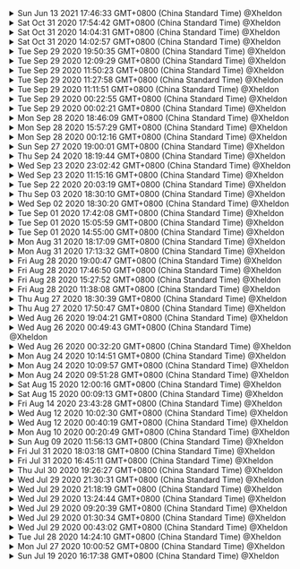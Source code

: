 
<details>
<summary>
Sun Jun 13 2021 17:46:33 GMT+0800 (China Standard Time) @Xheldon

</summary>

model:
M  CHANGELOG.md
M  package.json
M  rollup.config.js
M  src/content.js
M  src/fragment.js
M  src/from_dom.js
M  src/node.js
M  src/schema.js
M  src/to_dom.js
M  test/test-dom.js

state:
M  CHANGELOG.md
M  package.json
M  rollup.config.js
M  src/state.js

view:
M  CHANGELOG.md
M  package.json
M  rollup.config.js
M  src/README.md
M  src/browser.js
M  src/capturekeys.js
M  src/clipboard.js
M  src/decoration.js
M  src/dom.js
M  src/domchange.js
M  src/domcoords.js
M  src/domobserver.js
M  src/index.js
M  src/input.js
M  src/selection.js
M  src/viewdesc.js
M  test/test-clipboard.js
M  test/test-decoration.js
M  test/test-draw-decoration.js
M  test/test-nodeview.js
M  test/test-selection.js
M  test/test-view.js

website:
?? package-lock.json

</details>

<details>
<summary>
Sat Oct 31 2020 17:54:42 GMT+0800 (China Standard Time) @Xheldon

</summary>

model:
 M src/README.md
 M src/node.js
 M src/schema.js

transform:
 M src/README.md

website:
 M pages/docs/guide/index.html
 M pages/docs/index.html

</details>

<details>
<summary>
Sat Oct 31 2020 14:04:31 GMT+0800 (China Standard Time) @Xheldon

</summary>

website:
?? pages/google8f97e5a62aff0f4c.html

</details>

<details>
<summary>
Sat Oct 31 2020 14:02:57 GMT+0800 (China Standard Time) @Xheldon

</summary>

website:
?? pages/google8f97e5a62aff0f4c.html

</details>

<details>
<summary>
Tue Sep 29 2020 19:50:35 GMT+0800 (China Standard Time) @Xheldon

</summary>

keymap:
## master...origin/master [ahead 1]

inputrules:
## master...origin/master [ahead 2]

history:
## master...origin/master [ahead 1]

collab:
## master...origin/master [ahead 1]

gapcursor:
## master...origin/master [ahead 1]

schema-basic:
## master...origin/master [ahead 1]

schema-list:
## master...origin/master [ahead 1]

website:
 M markdown/guide/doc.md
 M markdown/guide/intro.md
 M markdown/guide/schema.md
 M markdown/guide/transform.md
 M markdown/ref_intro.md
 M pages/docs/guide/index.html
 M src/build/templates.js

</details>

<details>
<summary>
Tue Sep 29 2020 12:09:29 GMT+0800 (China Standard Time) @Xheldon

</summary>

keymap:
## master...origin/master [ahead 1]

inputrules:
## master...origin/master [ahead 2]

history:
## master...origin/master [ahead 1]

collab:
## master...origin/master [ahead 1]

gapcursor:
## master...origin/master [ahead 1]

schema-basic:
## master...origin/master [ahead 1]

schema-list:
 M src/README.md
 M src/schema-list.js

</details>

<details>
<summary>
Tue Sep 29 2020 11:50:23 GMT+0800 (China Standard Time) @Xheldon

</summary>

keymap:
## master...origin/master [ahead 1]

inputrules:
## master...origin/master [ahead 2]

history:
## master...origin/master [ahead 1]

collab:
## master...origin/master [ahead 1]

gapcursor:
## master...origin/master [ahead 1]

schema-basic:
 M src/README.md
 M src/schema-basic.js

</details>

<details>
<summary>
Tue Sep 29 2020 11:27:58 GMT+0800 (China Standard Time) @Xheldon

</summary>

keymap:
## master...origin/master [ahead 1]

inputrules:
## master...origin/master [ahead 2]

history:
## master...origin/master [ahead 1]

collab:
## master...origin/master [ahead 1]

gapcursor:
 M src/README.md
 M src/gapcursor.js
 M src/index.js

</details>

<details>
<summary>
Tue Sep 29 2020 11:11:51 GMT+0800 (China Standard Time) @Xheldon

</summary>

keymap:
## master...origin/master [ahead 1]

inputrules:
## master...origin/master [ahead 1]
 M src/rulebuilders.js
 M src/rules.js

history:
## master...origin/master [ahead 1]

collab:
## master...origin/master [ahead 1]

</details>

<details>
<summary>
Tue Sep 29 2020 00:22:55 GMT+0800 (China Standard Time) @Xheldon

</summary>

keymap:
## master...origin/master [ahead 1]

inputrules:
 M src/README.md
 M src/inputrules.js

history:
## master...origin/master [ahead 1]

collab:
## master...origin/master [ahead 1]

</details>

<details>
<summary>
Tue Sep 29 2020 00:02:21 GMT+0800 (China Standard Time) @Xheldon

</summary>

keymap:
 M src/README.md
 M src/keymap.js

history:
## master...origin/master [ahead 1]

collab:
## master...origin/master [ahead 1]

</details>

<details>
<summary>
Mon Sep 28 2020 18:46:09 GMT+0800 (China Standard Time) @Xheldon

</summary>

history:
## master...origin/master [ahead 1]

collab:
 M src/README.md
 M src/collab.js

</details>

<details>
<summary>
Mon Sep 28 2020 15:57:29 GMT+0800 (China Standard Time) @Xheldon

</summary>

history:
 M src/README.md
 M src/history.js

</details>

<details>
<summary>
Mon Sep 28 2020 00:12:16 GMT+0800 (China Standard Time) @Xheldon

</summary>

transform:
## master...origin/master [ahead 1]

view:
## master...origin/master [ahead 1]

commands:
 M src/README.md
 M src/commands.js

website:
 M public/css/site.css
 M src/build/ref.js

</details>

<details>
<summary>
Sun Sep 27 2020 19:00:01 GMT+0800 (China Standard Time) @Xheldon

</summary>

transform:
 M src/README.md
 M src/map.js
 M src/mark.js
 M src/mark_step.js
 M src/replace.js
 M src/replace_step.js
 M src/step.js
 M src/structure.js
 M src/transform.js

view:
 M src/index.js

</details>

<details>
<summary>
Thu Sep 24 2020 18:19:44 GMT+0800 (China Standard Time) @Xheldon

</summary>

model:
 M src/from_dom.js
 M src/to_dom.js

</details>

<details>
<summary>
Wed Sep 23 2020 23:02:42 GMT+0800 (China Standard Time) @Xheldon

</summary>

model:
## master...origin/master [ahead 1]
 M src/content.js
 M src/from_dom.js

</details>

<details>
<summary>
Wed Sep 23 2020 11:15:16 GMT+0800 (China Standard Time) @Xheldon

</summary>

model:
 M src/schema.js

</details>

<details>
<summary>
Tue Sep 22 2020 20:03:19 GMT+0800 (China Standard Time) @Xheldon

</summary>

website:
 M public/css/site.css

</details>

<details>
<summary>
Thu Sep 03 2020 18:30:10 GMT+0800 (China Standard Time) @Xheldon

</summary>

model:
 M src/fragment.js
 M src/mark.js
 M src/replace.js
 M src/resolvedpos.js

</details>

<details>
<summary>
Wed Sep 02 2020 18:30:20 GMT+0800 (China Standard Time) @Xheldon

</summary>

model:
 M src/README.md
 M src/fragment.js
 M src/node.js

</details>

<details>
<summary>
Tue Sep 01 2020 17:42:08 GMT+0800 (China Standard Time) @Xheldon

</summary>

view:
 M src/decoration.js
 M src/viewdesc.js

</details>

<details>
<summary>
Tue Sep 01 2020 15:05:59 GMT+0800 (China Standard Time) @Xheldon

</summary>

website:
 M pages/examples/index.html
 M src/collab/client/collab.js

</details>

<details>
<summary>
Tue Sep 01 2020 14:55:00 GMT+0800 (China Standard Time) @Xheldon

</summary>

website:
 M example/track/index.html
 M example/track/index.js
 M pages/examples/track/index.md
 M public/css/site.css

</details>

<details>
<summary>
Mon Aug 31 2020 18:17:09 GMT+0800 (China Standard Time) @Xheldon

</summary>

website:
 M example/footnote/index.html
 M example/footnote/index.js
 M pages/examples/footnote/index.md
 M pages/examples/lint/index.md

</details>

<details>
<summary>
Mon Aug 31 2020 17:13:32 GMT+0800 (China Standard Time) @Xheldon

</summary>

website:
 M example/lint/index.html
 M example/lint/index.js
 M pages/examples/lint/index.md

</details>

<details>
<summary>
Fri Aug 28 2020 19:00:47 GMT+0800 (China Standard Time) @Xheldon

</summary>

website:
 M pages/examples/codemirror/index.md
 M pages/examples/dino/index.md
 M pages/examples/markdown/index.md
 M pages/examples/menu/index.md
 M pages/examples/schema/index.md
 M pages/examples/tooltip/index.md
 M pages/examples/upload/index.md

</details>

<details>
<summary>
Fri Aug 28 2020 17:46:50 GMT+0800 (China Standard Time) @Xheldon

</summary>

website:
 M example/codemirror/index.html
 M example/codemirror/index.js
 M pages/examples/codemirror/index.md

</details>

<details>
<summary>
Fri Aug 28 2020 15:27:52 GMT+0800 (China Standard Time) @Xheldon

</summary>

website:
 M example/menu/index.html
 M example/menu/index.js
 M pages/examples/menu/index.md

</details>

<details>
<summary>
Fri Aug 28 2020 11:38:08 GMT+0800 (China Standard Time) @Xheldon

</summary>

website:
 M example/schema/index.js
 M pages/examples/schema/index.md

</details>

<details>
<summary>
Thu Aug 27 2020 18:30:39 GMT+0800 (China Standard Time) @Xheldon

</summary>

website:
 M pages/examples/schema/index.md
?? package-lock.json

</details>

<details>
<summary>
Thu Aug 27 2020 17:50:47 GMT+0800 (China Standard Time) @Xheldon

</summary>

view:
 M src/decoration.js
 M src/index.js

website:
?? package-lock.json

</details>

<details>
<summary>
Wed Aug 26 2020 19:04:21 GMT+0800 (China Standard Time) @Xheldon

</summary>

view:
 M src/index.js

website:
?? package-lock.json

</details>

<details>
<summary>
Wed Aug 26 2020 00:49:43 GMT+0800 (China Standard Time) @Xheldon

</summary>

website:
 M pages/examples/schema/index.md

</details>

<details>
<summary>
Wed Aug 26 2020 00:32:20 GMT+0800 (China Standard Time) @Xheldon

</summary>

website:
 M src/build/ref.js

</details>

<details>
<summary>
Mon Aug 24 2020 10:14:51 GMT+0800 (China Standard Time) @Xheldon

</summary>

website:
 M package.json

</details>

<details>
<summary>
Mon Aug 24 2020 10:09:57 GMT+0800 (China Standard Time) @Xheldon

</summary>

website:
M  bin/build-example.js
M  bin/build-library.js
M  pages/index.html
M  public/css/site.css
A  public/logos/atypon.svg

</details>

<details>
<summary>
Mon Aug 24 2020 09:51:28 GMT+0800 (China Standard Time) @Xheldon

</summary>

website:
 M example/upload/index.html
 M example/upload/index.js
 M pages/examples/upload/index.md

</details>

<details>
<summary>
Sat Aug 15 2020 12:00:16 GMT+0800 (China Standard Time) @Xheldon

</summary>

website:
 M bin/build-example.js
 M package.json

</details>

<details>
<summary>
Sat Aug 15 2020 00:09:13 GMT+0800 (China Standard Time) @Xheldon

</summary>

website:
 M example/tooltip/index.html
 M example/tooltip/index.js
 M pages/examples/tooltip/index.md

</details>

<details>
<summary>
Fri Aug 14 2020 23:43:28 GMT+0800 (China Standard Time) @Xheldon

</summary>

menu:
 M src/menu.js

website:
 M example/basic/index.js
 M example/dino/index.js
 M example/markdown/index.html
 M pages/examples/dino/index.md
 M pages/examples/markdown/index.md

</details>

<details>
<summary>
Wed Aug 12 2020 10:02:30 GMT+0800 (China Standard Time) @Xheldon

</summary>

view:
 M src/README.md
 M src/decoration.js

website:
 M example/basic/index.html
 M example/dino/index.html
 M pages/examples/basic/index.md
 M pages/examples/dino/index.md
 M src/build/buildfile.js

</details>

<details>
<summary>
Wed Aug 12 2020 00:40:19 GMT+0800 (China Standard Time) @Xheldon

</summary>

state:
 M src/plugin.js
 M src/selection.js

website:
 M public/css/site.css

</details>

<details>
<summary>
Mon Aug 10 2020 00:20:49 GMT+0800 (China Standard Time) @Xheldon

</summary>

website:
 M pages/index.html

</details>

<details>
<summary>
Sun Aug 09 2020 11:56:13 GMT+0800 (China Standard Time) @Xheldon

</summary>

state:
## master...origin/master [ahead 2]
 M src/selection.js

website:
## master...origin/master [ahead 2]

</details>

<details>
<summary>
Fri Jul 31 2020 18:03:18 GMT+0800 (China Standard Time) @Xheldon

</summary>

state:
## master...origin/master [ahead 1]
 M src/state.js
 M src/transaction.js

website:
## master...origin/master [ahead 1]
 M public/css/site.css

</details>

<details>
<summary>
Fri Jul 31 2020 16:45:11 GMT+0800 (China Standard Time) @Xheldon

</summary>

state:
 M src/state.js

website:
 M src/build/ref.js

</details>

<details>
<summary>
Thu Jul 30 2020 19:26:27 GMT+0800 (China Standard Time) @Xheldon

</summary>

state:
 M src/plugin.js
 M src/state.js

website:
 M public/css/site.css

</details>

<details>
<summary>
Wed Jul 29 2020 21:30:31 GMT+0800 (China Standard Time) @Xheldon

</summary>

website:
 M public/css/site.css
 M templates/foot.html

</details>

<details>
<summary>
Wed Jul 29 2020 21:18:19 GMT+0800 (China Standard Time) @Xheldon

</summary>

website:
 M public/css/site.css

</details>

<details>
<summary>
Wed Jul 29 2020 13:24:44 GMT+0800 (China Standard Time) @Xheldon

</summary>

website:
 M public/css/site.css
 M templates/head.html

</details>

<details>
<summary>
Wed Jul 29 2020 09:20:39 GMT+0800 (China Standard Time) @Xheldon

</summary>

state:
 M src/README.md
 M src/state.js

website:
 M markdown/ref_intro.md
 M src/build/ref.js

</details>

<details>
<summary>
Wed Jul 29 2020 01:30:34 GMT+0800 (China Standard Time) @Xheldon

</summary>

website:
 M pages/docs/index.html
 M src/build/templates.js
 M templates/head.html

</details>

<details>
<summary>
Wed Jul 29 2020 00:43:02 GMT+0800 (China Standard Time) @Xheldon

</summary>

website:
 M pages/examples/index.html
 M pages/index.html
 M templates/foot.html

</details>

<details>
<summary>
Tue Jul 28 2020 14:24:10 GMT+0800 (China Standard Time) @Xheldon

</summary>

website:
 M pages/index.html
 M src/build/templates.js

</details>

<details>
<summary>
Mon Jul 27 2020 10:00:52 GMT+0800 (China Standard Time) @Xheldon

</summary>

view:
 M src/index.js

website:
 M package.json
 M public/css/site.css
 M src/build/ref.js
 M src/devserver.js

</details>

<details>
<summary>
Sun Jul 19 2020 16:17:38 GMT+0800 (China Standard Time) @Xheldon

</summary>

website:
 M markdown/ref_intro.md
 M pages/docs/ref/index.html
 M pages/index.html
 M templates/head.html

</details>
